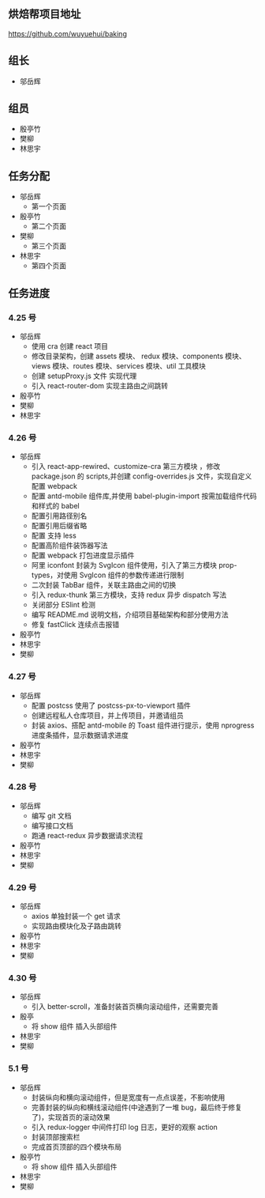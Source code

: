 ## 烘焙帮项目地址

https://github.com/wuyuehui/baking

## 组长

- 邬岳辉

## 组员

- 殷亭竹
- 樊柳
- 林思宇

## 任务分配

- 邬岳辉
  - 第一个页面
- 殷亭竹
  - 第二个页面
- 樊柳
  - 第三个页面
- 林思宇
  - 第四个页面

## 任务进度

### 4.25 号

- 邬岳辉
  - 使用 cra 创建 react 项目
  - 修改目录架构，创建 assets 模块、 redux 模块、components 模块、views 模块、routes 模块、services 模块、util 工具模块
  - 创建 setupProxy.js 文件 实现代理
  - 引入 react-router-dom 实现主路由之间跳转
- 殷亭竹
- 樊柳
- 林思宇

### 4.26 号

- 邬岳辉
  - 引入 react-app-rewired、customize-cra 第三方模块 ，修改 package.json 的 scripts,并创建 config-overrides.js 文件，实现自定义配置 webpack
  - 配置 antd-mobile 组件库,并使用 babel-plugin-import 按需加载组件代码和样式的 babel
  - 配置引用路径别名
  - 配置引用后缀省略
  - 配置 支持 less
  - 配置高阶组件装饰器写法
  - 配置 webpack 打包进度显示插件
  - 阿里 iconfont 封装为 SvgIcon 组件使用，引入了第三方模块 prop-types，对使用 SvgIcon 组件的参数传递进行限制
  - 二次封装 TabBar 组件，关联主路由之间的切换
  - 引入 redux-thunk 第三方模块，支持 redux 异步 dispatch 写法
  - 关闭部分 ESlint 检测
  - 编写 README.md 说明文档，介绍项目基础架构和部分使用方法
  - 修复 fastClick 连续点击报错
- 殷亭竹
- 林思宇
- 樊柳

### 4.27 号

- 邬岳辉
  - 配置 postcss 使用了 postcss-px-to-viewport 插件
  - 创建远程私人仓库项目，并上传项目，并邀请组员
  - 封装 axios、搭配 antd-mobile 的 Toast 组件进行提示，使用 nprogress 进度条插件，显示数据请求进度
- 殷亭竹
- 林思宇
- 樊柳

### 4.28 号

- 邬岳辉
  - 编写 git 文档
  - 编写接口文档
  - 跑通 react-redux 异步数据请求流程
- 殷亭竹
- 林思宇
- 樊柳

### 4.29 号

- 邬岳辉
  - axios 单独封装一个 get 请求
  - 实现路由模块化及子路由跳转
- 殷亭竹
- 林思宇
- 樊柳

### 4.30 号

- 邬岳辉
  - 引入 better-scroll，准备封装首页横向滚动组件，还需要完善
- 殷亭
  - 将 show 组件 插入头部组件
- 林思宇
- 樊柳

### 5.1 号

- 邬岳辉
  - 封装纵向和横向滚动组件，但是宽度有一点点误差，不影响使用
  - 完善封装的纵向和横线滚动组件(中途遇到了一堆 bug，最后终于修复了)，实现首页的滚动效果
  - 引入 redux-logger 中间件打印 log 日志，更好的观察 action
  - 封装顶部搜索栏
  - 完成首页顶部的四个模块布局
- 殷亭竹
  - 将 show 组件 插入头部组件
- 林思宇
- 樊柳
